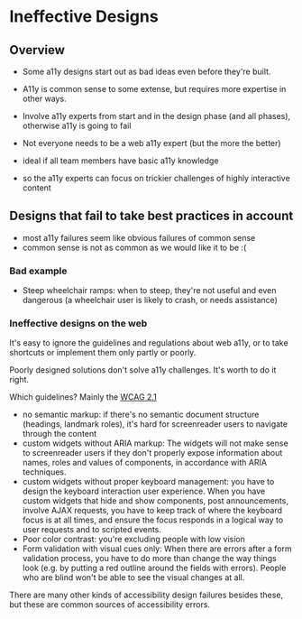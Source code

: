 # Ineffective Designs

## Overview

- Some a11y designs start out as bad ideas even before they're built. 
- A11y is common sense to some extense, but requires more expertise in other ways.
- Involve a11y experts from start and in the design phase (and all phases), otherwise a11y is going to fail

- Not everyone needs to be a web a11y expert (but the more the better)
- ideal if all team members have basic a11y knowledge
- so the a11y experts can focus on trickier challenges of highly interactive content


## Designs that fail to take best practices in account

- most a11y failures seem like obvious failures of common sense
- common sense is not as common as we would like it to be :(

### Bad example

- Steep wheelchair ramps: when to steep, they're not useful and even dangerous (a wheelchair user is likely to crash, or needs assistance)

### Ineffective designs on the web

It's easy to ignore the guidelines and regulations about web a11y, or to take shortcuts or implement them only partly or poorly.

Poorly designed solutions don't solve a11y challenges. It's worth to do it right.

Which guidelines? Mainly the [WCAG 2.1](https://www.w3.org/TR/WCAG21/)

- no semantic markup: if there's no semantic document structure (headings, landmark roles), it's hard for screenreader users to navigate through the content
- custom widgets without ARIA markup: The widgets will not make sense to screenreader users if they don't properly expose information about names, roles and values of components, in accordance with ARIA techniques.
- custom widgets without proper keyboard management: you have to design the keyboard interaction user experience.  When you have custom widgets that hide and show components, post announcements, involve AJAX requests, you have to keep track of where the keyboard focus is at all times, and ensure the focus responds in a logical way to user requests and to scripted events.
- Poor color contrast: you're excluding people with low vision
- Form validation with visual cues only: When there are errors after a form validation process, you have to do more than change the way things look (e.g. by putting a red outline around the fields with errors). People who are blind won't be able to see the visual changes at all.

There are many other kinds of accessibility design failures besides these, but these are common sources of accessibility errors.
